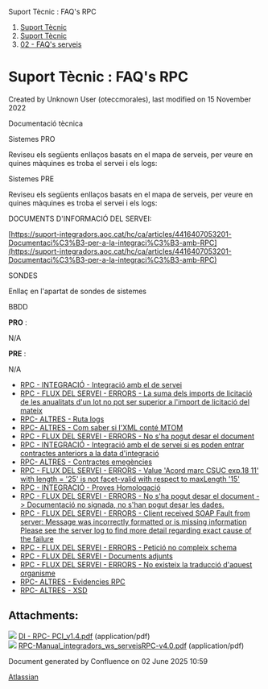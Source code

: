 Suport Tècnic : FAQ's RPC  

1.  [Suport Tècnic](index.md)
2.  [Suport Tècnic](13893782.md)
3.  [02 - FAQ's serveis](26313393.md)

Suport Tècnic : FAQ's RPC
=========================

Created by Unknown User (oteccmorales), last modified on 15 November 2022

Documentació tècnica

Sistemes PRO

Reviseu els següents enllaços basats en el mapa de serveis, per veure en quines màquines es troba el servei i els logs:

  

     

Sistemes PRE

Reviseu els següents enllaços basats en el mapa de serveis, per veure en quines màquines es troba el servei i els logs:

  

     

DOCUMENTS D'INFORMACIÓ DEL SERVEI:

[https://suport-integradors.aoc.cat/hc/ca/articles/4416407053201-Documentaci%C3%B3-per-a-la-integraci%C3%B3-amb-RPC](https://suport-integradors.aoc.cat/hc/ca/articles/4416407053201-Documentaci%C3%B3-per-a-la-integraci%C3%B3-amb-RPC)

SONDES

Enllaç en l'apartat de sondes de sistemes

BBDD

**PRO** :

N/A

**PRE** :

N/A

  

*   [RPC - INTEGRACIÓ - Integració amb el de servei](28704970.md)
*   [RPC - FLUX DEL SERVEI - ERRORS - La suma dels imports de licitació de les anualitats d'un lot no pot ser superior a l'import de licitació del mateix](26313667.md)
*   [RPC- ALTRES - Ruta logs](RPC--ALTRES---Ruta-logs_30868082.md)
*   [RPC- ALTRES - Com saber si l'XML conté MTOM](30869389.md)
*   [RPC - FLUX DEL SERVEI - ERRORS - No s'ha pogut desar el document](34504886.md)
*   [RPC - INTEGRACIÓ - Integració amb el de servei si es poden entrar contractes anteriors a la data d'integració](41521266.md)
*   [RPC- ALTRES - Contractes emegències](41521757.md)
*   [RPC - FLUX DEL SERVEI - ERRORS - Value 'Acord marc CSUC exp.18 11' with length = '25' is not facet-valid with respect to maxLength '15'](41522584.md)
*   [RPC - INTEGRACIÓ - Proves Homologació](41523108.md)
*   [RPC - FLUX DEL SERVEI - ERRORS - No s'ha pogut desar el document -> Documentació no signada, no s'han pogut desar les dades.](64981100.md)
*   [RPC - FLUX DEL SERVEI - ERRORS - Client received SOAP Fault from server: Message was incorrectly formatted or is missing information Please see the server log to find more detail regarding exact cause of the failure](64981968.md)
*   [RPC - FLUX DEL SERVEI - ERRORS - Petició no compleix schema](81854653.md)
*   [RPC - FLUX DEL SERVEI - Documents adjunts](RPC---FLUX-DEL-SERVEI---Documents-adjunts_81856323.md)
*   [RPC - FLUX DEL SERVEI - ERRORS - No existeix la traducció d'aquest organisme](93356506.md)
*   [RPC- ALTRES - Evidencies RPC](RPC--ALTRES---Evidencies-RPC_93356547.md)
*   [RPC- ALTRES - XSD](RPC--ALTRES---XSD_100009455.md)

Attachments:
------------

![](images/icons/bullet_blue.gif) [DI - RPC- PCI\_v1.4.pdf](attachments/28705609/41524031.pdf) (application/pdf)  
![](images/icons/bullet_blue.gif) [RPC-Manual\_integradors\_ws\_serveisRPC-v4.0.pdf](attachments/28705609/41524032.pdf) (application/pdf)  

Document generated by Confluence on 02 June 2025 10:59

[Atlassian](http://www.atlassian.com/)